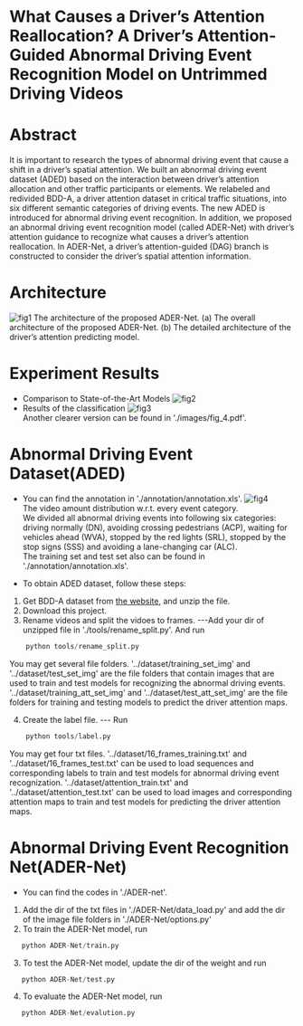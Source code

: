 # What Causes a Driver’s Attention Reallocation? A Driver’s Attention-Guided Abnormal Driving Event Recognition Model on Untrimmed Driving Videos
# Abstract
It is important to research the types of abnormal driving event that cause a shift in a driver’s spatial attention.  We built an abnormal driving event dataset (ADED) based on the interaction between driver’s attention allocation and other traffic participants or elements. We relabeled and redivided BDD-A, a driver attention dataset in critical traffic situations, into six different semantic categories of driving events. The new ADED is introduced for abnormal driving event recognition. In addition, we proposed an abnormal driving event recognition model (called ADER-Net) with driver’s attention guidance to recognize what causes a driver’s attention reallocation. In ADER-Net, a driver’s attention-guided (DAG) branch is constructed to consider the driver’s spatial attention information. 

# Architecture

![fig1](https://github.com/10Messiah/ADED-ADER/blob/main/images/fig_22.png) 
The architecture of the proposed ADER-Net. (a) The overall architecture of the proposed ADER-Net. (b) The detailed architecture of the driver’s attention predicting model.

# Experiment Results
  * Comparison to State-of-the-Art Models
  ![fig2](https://github.com/10Messiah/ADED-ADER/blob/main/images/fig_3.png) 
  * Results of the classification
  ![fig3](https://github.com/10Messiah/ADED-ADER/blob/main/images/fig_4.png)   
  Another clearer version can be found in './images/fig_4.pdf'.
# Abnormal Driving Event Dataset(ADED)
   * You can find the annotation in './annotation/annotation.xls'.
   ![fig4](https://github.com/10Messiah/ADED-ADER/blob/main/images/fig_11.png)  
   The video amount distribution w.r.t. every event category.  
   We divided all abnormal driving events into following six categories:  
   driving normally (DN), avoiding crossing pedestrians (ACP), waiting for vehicles ahead (WVA), stopped by the red lights (SRL), stopped by the stop signs (SSS) and avoiding a lane-changing car (ALC).  
   The training set and test set also can be found in './annotation/annotation.xls'.
   
   
   * To obtain ADED dataset, follow these steps:
   1. Get BDD-A dataset from [the website](https://bdd-data.berkeley.edu/), and unzip the file.
   2. Download this project.
   3. Rename videos and split the vidoes to frames. ---Add your dir of unzipped file in './tools/rename_split.py'. And run
```python
    python tools/rename_split.py
 ``` 
   You may get several file folders. '../dataset/training_set_img' and '../dataset/test_set_img' are the file folders that contain images that are used to train and test models for recognizing the abnormal driving events. '../dataset/training_att_set_img' and '../dataset/test_att_set_img' are the file folders for training and testing models to predict the driver attention maps.
   
   4. Create the label file. --- Run
```python
    python tools/label.py
 ``` 
   You may get four txt files. '../dataset/16_frames_training.txt' and  '../dataset/16_frames_test.txt' can be used to load sequences and corresponding labels to train and test models for abnormal driving event recognization. '../dataset/attention_train.txt' and  '../dataset/attention_test.txt' can be used to load images and corresponding attention maps to train and test models for predicting the driver attention maps. 

# Abnormal Driving Event Recognition Net(ADER-Net)
 * You can find the codes in './ADER-net'.
 1. Add the dir of the txt files in './ADER-Net/data_load.py'  and  add the dir of the image file folders in './ADER-Net/options.py'
 2. To train the ADER-Net model, run
 ```python
    python ADER-Net/train.py
 ``` 
 3. To test the ADER-Net model, update the dir of the weight and run
 ```python
    python ADER-Net/test.py
 ``` 
 4. To evaluate the ADER-Net model, run
 ```python
    python ADER-Net/evalution.py
 ``` 
